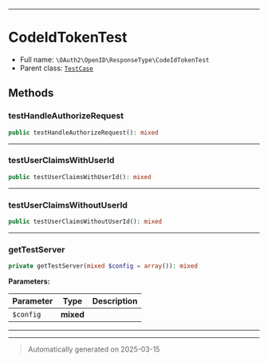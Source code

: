 ***

# CodeIdTokenTest





* Full name: `\OAuth2\OpenID\ResponseType\CodeIdTokenTest`
* Parent class: [`TestCase`](../../../PHPUnit/Framework/TestCase.md)




## Methods


### testHandleAuthorizeRequest



```php
public testHandleAuthorizeRequest(): mixed
```












***

### testUserClaimsWithUserId



```php
public testUserClaimsWithUserId(): mixed
```












***

### testUserClaimsWithoutUserId



```php
public testUserClaimsWithoutUserId(): mixed
```












***

### getTestServer



```php
private getTestServer(mixed $config = array()): mixed
```








**Parameters:**

| Parameter | Type | Description |
|-----------|------|-------------|
| `$config` | **mixed** |  |





***


***
> Automatically generated on 2025-03-15
